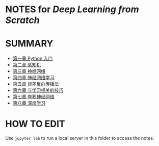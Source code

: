 NOTES for *Deep Learning from Scratch* 
===

# SUMMARY

- [第一章 Python 入门](c1_python-entry.ipynb)
- [第二章 感知机](c2_perceptron.ipynb)
- [第三章 神经网络](c3_neural-networks.ipynb)
- [第四章 神经网络学习](c4_learn-neural-networks.ipynb)
- [第五章 误差反向传播法](c5_error-back-propagation.ipynb)
- [第六章 与学习相关的技巧](c6_skills.ipynb)
- [第七章 卷积神经网络](c7_cnn.ipynb)
- [第八章 深度学习](c8_deep-learning.ipynb)

# HOW TO EDIT

Use `jupyter lab` to run a local server in this folder to access the notes.


